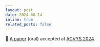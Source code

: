 ```yaml
---
layout: post
date: 2024-08-14
inline: true
related_posts: false
---
```


:dizzy: [A paper](https://acvys.org/proceeding-2024/) (oral) accepted at [ACVYS 2024](https://acvys.org/).
